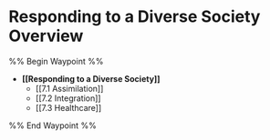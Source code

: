 # Responding to a Diverse Society Overview
%% Begin Waypoint %%
- **[[Responding to a Diverse Society]]**
	- [[7.1 Assimilation]]
	- [[7.2 Integration]]
	- [[7.3 Healthcare]]

%% End Waypoint %%
